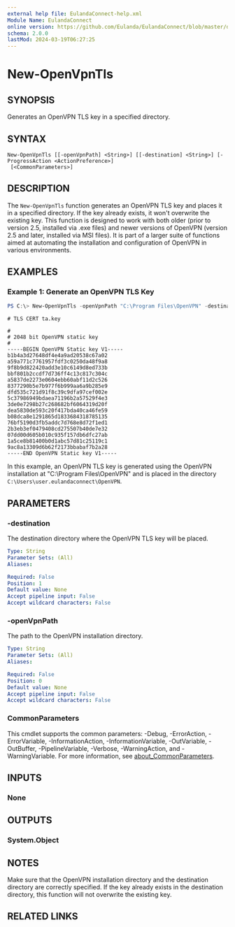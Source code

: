 ```yaml
---
external help file: EulandaConnect-help.xml
Module Name: EulandaConnect
online version: https://github.com/Eulanda/EulandaConnect/blob/master/docs/New-OpenVpnTls.md
schema: 2.0.0
lastMod: 2024-03-19T06:27:25
---
```


# New-OpenVpnTls

## SYNOPSIS
Generates an OpenVPN TLS key in a specified directory.

## SYNTAX

```
New-OpenVpnTls [[-openVpnPath] <String>] [[-destination] <String>] [-ProgressAction <ActionPreference>]
 [<CommonParameters>]
```

## DESCRIPTION
The `New-OpenVpnTls` function generates an OpenVPN TLS key and places it in a specified directory. If the key already exists, it won't overwrite the existing key.  This function is designed to work with both older (prior to version 2.5, installed via .exe files) and newer versions of OpenVPN (version 2.5 and later, installed via MSI files).  It is part of a larger suite of functions aimed at automating the installation and configuration of OpenVPN in various environments. 

## EXAMPLES

### Example 1: Generate an OpenVPN TLS Key
```powershell
PS C:\> New-OpenVpnTls -openVpnPath "C:\Program Files\OpenVPN" -destination "$home\.eulandaconnect\OpenVPN"
```

```
# TLS CERT ta.key

#
# 2048 bit OpenVPN static key
#
-----BEGIN OpenVPN Static key V1-----
b1b4a3d27648df4e4a9ad20538c67a02
a59a771c7761957fdf3c0250da48f9a8
9f8b9d822420add3e10c6149d8ed733b
bbf801b2ccdf7d736ff4c13c817c304c
a5837de2273e0604ebb60abf11d2c526
8377290b5e7b977f6b999aa6a9b285e9
dfd535c721d91f8c39c9dfa97cef002e
5c37986949bdaea71196b2a57529f4e3
3de0e7298b27c268682bf6064319d20f
dea5830de593c20f417bda40ca46fe59
b08dca8e1291865d1833684318785135
76bf5190d3fb5addc7d768e8d72f1ed1
2b3eb3ef0479408cd275507b40de7e32
07dd00d605b010c935f157db6dfc27ab
1a5ce8b81400b0d1abc57d81c25119c1
9ac8a13309d6b62f2173bbabaf7b2a28
-----END OpenVPN Static key V1-----
```

In this example, an OpenVPN TLS key is generated using the OpenVPN installation at "C:\Program Files\OpenVPN" and is placed in the directory `C:\Users\user.eulandaconnect\OpenVPN`.

## PARAMETERS

### -destination
The destination directory where the OpenVPN TLS key will be placed.

```yaml
Type: String
Parameter Sets: (All)
Aliases:

Required: False
Position: 1
Default value: None
Accept pipeline input: False
Accept wildcard characters: False
```

### -openVpnPath
The path to the OpenVPN installation directory. 

```yaml
Type: String
Parameter Sets: (All)
Aliases:

Required: False
Position: 0
Default value: None
Accept pipeline input: False
Accept wildcard characters: False
```


### CommonParameters
This cmdlet supports the common parameters: -Debug, -ErrorAction, -ErrorVariable, -InformationAction, -InformationVariable, -OutVariable, -OutBuffer, -PipelineVariable, -Verbose, -WarningAction, and -WarningVariable. For more information, see [about_CommonParameters](http://go.microsoft.com/fwlink/?LinkID=113216).

## INPUTS

### None

## OUTPUTS

### System.Object
## NOTES

Make sure that the OpenVPN installation directory and the destination directory are correctly specified. If the key already exists in the destination directory, this function will not overwrite the existing key.

## RELATED LINKS


